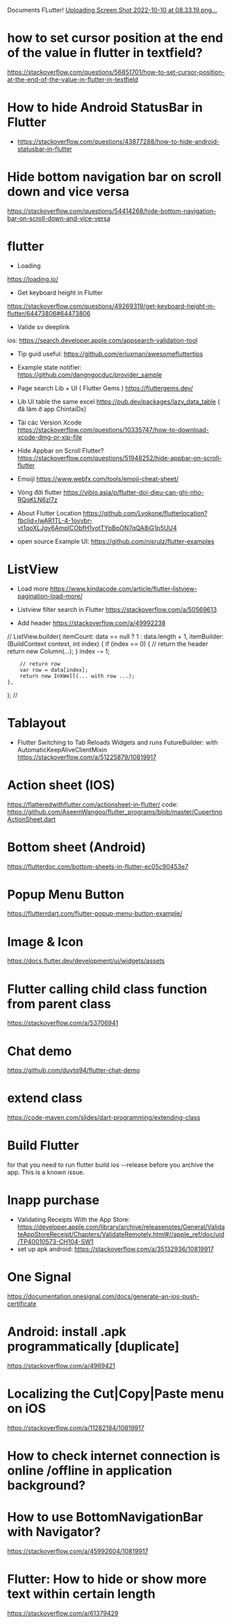 Documents FLutter! [ Uploading Screen Shot 2022-10-10 at 08.33.19.png…]()

# how to set cursor position at the end of the value in flutter in textfield?
https://stackoverflow.com/questions/56851701/how-to-set-cursor-position-at-the-end-of-the-value-in-flutter-in-textfield
# How to hide Android StatusBar in Flutter
- https://stackoverflow.com/questions/43877288/how-to-hide-android-statusbar-in-flutter

#  Hide bottom navigation bar on scroll down and vice versa
https://stackoverflow.com/questions/54414268/hide-bottom-navigation-bar-on-scroll-down-and-vice-versa

# flutter

- Loading

https://loading.io/
- Get keyboard height in Flutter

https://stackoverflow.com/questions/49269319/get-keyboard-height-in-flutter/64473806#64473806

- Valide sv deeplink 

ios: https://search.developer.apple.com/appsearch-validation-tool

- Tip guid useful:
https://github.com/erluxman/awesomefluttertips

- Example state notifier:
https://github.com/dangngocduc/provider_sample

- Page search Lib + UI ( Flutter Gems )
https://fluttergems.dev/

- Lib UI table the same excel
https://pub.dev/packages/lazy_data_table ( đã làm ở app ChintaiDx)

- Tải các Version Xcode
https://stackoverflow.com/questions/10335747/how-to-download-xcode-dmg-or-xip-file

- Hide Appbar on Scroll Flutter?
https://stackoverflow.com/questions/51948252/hide-appbar-on-scroll-flutter

- Emoiji
https://www.webfx.com/tools/emoji-cheat-sheet/

- Vòng đời flutter
https://viblo.asia/p/flutter-doi-dieu-can-ghi-nho-RQqKLN6zl7z

- About Flutter Location
https://github.com/Lyokone/flutterlocation?fbclid=IwAR1TL-4-1ovvbr-vt1qoXLJgy6AmplCObfH1yotTYpBpON7qQA8iG1p5UU4

- open source Example UI: 
https://github.com/nisrulz/flutter-examples

# ListView
- Load more
https://www.kindacode.com/article/flutter-listview-pagination-load-more/

- Listview filter search in Flutter
https://stackoverflow.com/a/50569613

- Add header
https://stackoverflow.com/a/49992238

//
ListView.builder(
    itemCount: data == null ? 1 : data.length + 1,
    itemBuilder: (BuildContext context, int index) {
        if (index == 0) {
            // return the header
            return new Column(...);
        }
        index -= 1;

        // return row
        var row = data[index];
        return new InkWell(... with row ...);
    },
);
//
# Tablayout
- Flutter Switching to Tab Reloads Widgets and runs FutureBuilder: with AutomaticKeepAliveClientMixin
https://stackoverflow.com/a/51225879/10819917

# Action sheet (IOS)
https://flatteredwithflutter.com/actionsheet-in-flutter/
code: https://github.com/AseemWangoo/flutter_programs/blob/master/CupertinoActionSheet.dart

# Bottom sheet (Android)
https://flutterdoc.com/bottom-sheets-in-flutter-ec05c90453e7

# Popup Menu Button
https://flutterrdart.com/flutter-popup-menu-button-example/

# Image & Icon
https://docs.flutter.dev/development/ui/widgets/assets

# Flutter calling child class function from parent class
https://stackoverflow.com/a/53706941

# Chat demo
https://github.com/duytq94/flutter-chat-demo

# extend class
https://code-maven.com/slides/dart-programming/extending-class

# Build Flutter
for that you need to run flutter build ios --release before you archive the app.
This is a known issue.

# Inapp purchase
- Validating Receipts With the App Store: https://developer.apple.com/library/archive/releasenotes/General/ValidateAppStoreReceipt/Chapters/ValidateRemotely.html#//apple_ref/doc/uid/TP40010573-CH104-SW1
- set up apk android: https://stackoverflow.com/a/35132936/10819917

# One Signal
https://documentation.onesignal.com/docs/generate-an-ios-push-certificate

# Android: install .apk programmatically [duplicate]
https://stackoverflow.com/a/4969421

# Localizing the Cut|Copy|Paste menu on iOS
https://stackoverflow.com/a/11282184/10819917

# How to check internet connection is online /offline in application background?

# How to use BottomNavigationBar with Navigator?
https://stackoverflow.com/a/45992604/10819917

# Flutter: How to hide or show more text within certain length
https://stackoverflow.com/a/61379429
